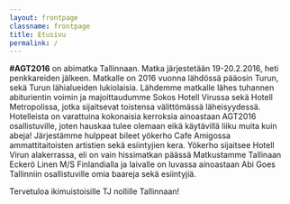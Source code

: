 ```yaml
---
layout: frontpage
classname: frontpage
title: Etusivu
permalink: /
---
```


**#AGT2016** on abimatka Tallinnaan. Matka järjestetään 19-20.2.2016, heti penkkareiden jälkeen. Matkalle on 2016 vuonna lähdössä pääosin Turun, sekä Turun lähialueiden lukiolaisia. Lähdemme matkalle lähes tuhannen abiturientin voimin ja majoittaudumme Sokos Hotell Virussa sekä Hotell Metropolissa, jotka sijaitsevat toistensa välittömässä läheisyydessä. Hotelleista on varattuina kokonaisia kerroksia ainoastaan AGT2016 osallistuville, joten hauskaa tulee olemaan eikä käytävillä liiku muita kuin abeja! Järjestämme hulppeat bileet yökerho Cafe Amigossa ammattitaitoisten artistien sekä esiintyjien kera. Yökerho sijaitsee Hotell Virun alakerrassa, eli on vain hissimatkan päässä Matkustamme Tallinaan Eckerö Linen M/S Finlandialla ja laivalle on luvassa ainoastaan Abi Goes Tallinniin osallistuville omia baareja sekä esiintyjiä.

Tervetuloa ikimuistoisille TJ nollille Tallinnaan!
